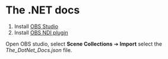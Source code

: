 # The .NET docs

1. Install [OBS Studio](https://obsproject.com/download)
1. Install [OBS NDI plugin](https://obsproject.com/forum/resources/obs-ndi-newtek-ndi%E2%84%A2-integration-into-obs-studio.528/)

Open OBS studio, select **Scene Collections** ➔ **Import** select the *The_DotNet_Docs.json* file.

